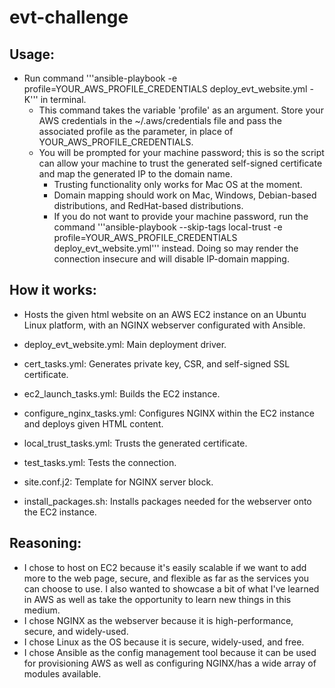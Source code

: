 # evt-challenge

## Usage: 
- Run command '''ansible-playbook -e profile=YOUR_AWS_PROFILE_CREDENTIALS deploy_evt_website.yml -K''' in terminal. 
    - This command takes the variable 'profile' as an argument. Store your AWS credentials in the ~/.aws/credentials file and pass the associated profile as the parameter, in place of YOUR_AWS_PROFILE_CREDENTIALS.
    - You will be prompted for your machine password; this is so the script can allow your machine to trust the generated self-signed certificate and map the generated IP to the domain name.
        - Trusting functionality only works for Mac OS at the moment.
        - Domain mapping should work on Mac, Windows, Debian-based distributions, and RedHat-based distributions.
        - If you do not want to provide your machine password, run the command '''ansible-playbook --skip-tags local-trust -e profile=YOUR_AWS_PROFILE_CREDENTIALS deploy_evt_website.yml''' instead. Doing so may render the connection insecure and will disable IP-domain mapping.

## How it works:
- Hosts the given html website on an AWS EC2 instance on an Ubuntu Linux platform, with an NGINX webserver configurated with Ansible.

- deploy_evt_website.yml: Main deployment driver.
- cert_tasks.yml: Generates private key, CSR, and self-signed SSL certificate.
- ec2_launch_tasks.yml: Builds the EC2 instance.
- configure_nginx_tasks.yml: Configures NGINX within the EC2 instance and deploys given HTML content.
- local_trust_tasks.yml: Trusts the generated certificate.
- test_tasks.yml: Tests the connection.
- site.conf.j2: Template for NGINX server block.
- install_packages.sh: Installs packages needed for the webserver onto the EC2 instance.

## Reasoning:
- I chose to host on EC2 because it's easily scalable if we want to add more to the web page, secure, and flexible as far as the services you can choose to use. I also wanted to showcase a bit of what I've learned in AWS as well as take the opportunity to learn new things in this medium.
- I chose NGINX as the webserver because it is high-performance, secure, and widely-used.
- I chose Linux as the OS because it is secure, widely-used, and free.
- I chose Ansible as the config management tool because it can be used for provisioning AWS as well as configuring NGINX/has a wide array of modules available.
